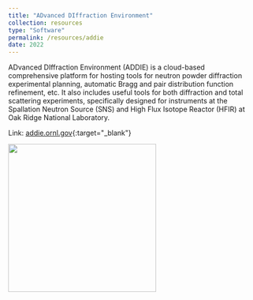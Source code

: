 ```yaml
---
title: "ADvanced DIffraction Environment"
collection: resources
type: "Software"
permalink: /resources/addie
date: 2022
---
```


ADvanced DIffraction Environment (ADDIE) is a cloud-based comprehensive platform for hosting tools for neutron powder 
diffraction experimental planning, automatic Bragg and pair distribution function refinement, etc.
It also includes useful tools for both diffraction and total scattering experiments, specifically designed for instruments
at the Spallation Neutron Source (SNS) and High Flux Isotope Reactor (HFIR) at Oak Ridge National Laboratory.

Link: [addie.ornl.gov](https://addie.ornl.gov){:target="_blank"}

<image align="left" height="300" src="/images/resources/addie.png"></image>
<br>
<br>